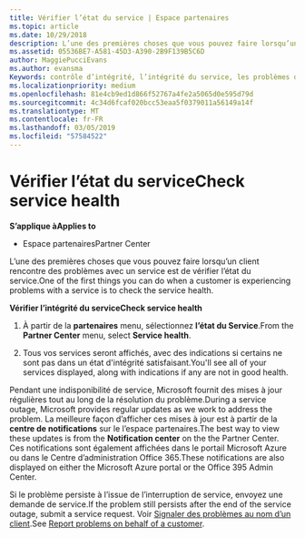 ```yaml
---
title: Vérifier l’état du service | Espace partenaires
ms.topic: article
ms.date: 10/29/2018
description: L’une des premières choses que vous pouvez faire lorsqu’un client rencontre des problèmes avec un service est de vérifier l’état du service.
ms.assetid: 05536BE7-A581-45D3-A390-2B9F139B5C6D
author: MaggiePucciEvans
ms.author: evansma
Keywords: contrôle d’intégrité, l’intégrité du service, les problèmes de service
ms.localizationpriority: medium
ms.openlocfilehash: 81e4cb9ed1d866f52767a4fe2a5065d0e595d79d
ms.sourcegitcommit: 4c34d6fcaf020bcc53eaa5f0379011a56149a14f
ms.translationtype: MT
ms.contentlocale: fr-FR
ms.lasthandoff: 03/05/2019
ms.locfileid: "57584522"
---
```

# <a name="check-service-health"></a><span data-ttu-id="08d24-104">Vérifier l’état du service</span><span class="sxs-lookup"><span data-stu-id="08d24-104">Check service health</span></span>

<span data-ttu-id="08d24-105">**S’applique à**</span><span class="sxs-lookup"><span data-stu-id="08d24-105">**Applies to**</span></span>

-  <span data-ttu-id="08d24-106">Espace partenaires</span><span class="sxs-lookup"><span data-stu-id="08d24-106">Partner Center</span></span>

<span data-ttu-id="08d24-107">L’une des premières choses que vous pouvez faire lorsqu’un client rencontre des problèmes avec un service est de vérifier l’état du service.</span><span class="sxs-lookup"><span data-stu-id="08d24-107">One of the first things you can do when a customer is experiencing problems with a service is to check the service health.</span></span>

<span data-ttu-id="08d24-108">**Vérifier l’intégrité du service**</span><span class="sxs-lookup"><span data-stu-id="08d24-108">**Check service health**</span></span>

1.  <span data-ttu-id="08d24-109">À partir de la **partenaires** menu, sélectionnez **l’état du Service**.</span><span class="sxs-lookup"><span data-stu-id="08d24-109">From the **Partner Center** menu, select **Service health**.</span></span> 

2.  <span data-ttu-id="08d24-110">Tous vos services seront affichés, avec des indications si certains ne sont pas dans un état d'intégrité satisfaisant.</span><span class="sxs-lookup"><span data-stu-id="08d24-110">You'll see all of your services displayed, along with indications if any are not in good health.</span></span> 

<span data-ttu-id="08d24-111">Pendant une indisponibilité de service, Microsoft fournit des mises à jour régulières tout au long de la résolution du problème.</span><span class="sxs-lookup"><span data-stu-id="08d24-111">During a service outage, Microsoft provides regular updates as we work to address the problem.</span></span> <span data-ttu-id="08d24-112">La meilleure façon d’afficher ces mises à jour est à partir de la **centre de notifications** sur le l’espace partenaires.</span><span class="sxs-lookup"><span data-stu-id="08d24-112">The best way to view these updates is from the **Notification center** on the the Partner Center.</span></span> <span data-ttu-id="08d24-113">Ces notifications sont également affichées dans le portail Microsoft&nbsp;Azure ou dans le Centre d’administration Office&nbsp;365.</span><span class="sxs-lookup"><span data-stu-id="08d24-113">These notifications are also displayed on either the Microsoft Azure portal or the Office 395 Admin Center.</span></span>

<span data-ttu-id="08d24-114">Si le problème persiste à l’issue de l’interruption de service, envoyez une demande de service.</span><span class="sxs-lookup"><span data-stu-id="08d24-114">If the problem still persists after the end of the service outage, submit a service request.</span></span> <span data-ttu-id="08d24-115">Voir [Signaler des problèmes au nom d’un client](report-problems-on-behalf-of-a-customer.md).</span><span class="sxs-lookup"><span data-stu-id="08d24-115">See [Report problems on behalf of a customer](report-problems-on-behalf-of-a-customer.md).</span></span>

 

 



